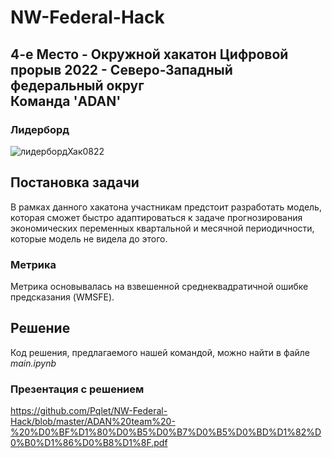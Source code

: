 # NW-Federal-Hack
## 4-e Место - Окружной хакатон Цифровой прорыв 2022 - Северо-Западный федеральный округ <br/>Команда 'ADAN'
### Лидерборд
![лидербордХак0822](https://user-images.githubusercontent.com/67025630/187254436-508a92e6-292e-4f37-8e43-b76163ba73ec.jpg)

## Постановка задачи
В рамках данного хакатона участникам предстоит разработать модель, которая сможет быстро адаптироваться к задаче прогнозирования экономических переменных квартальной и
месячной периодичности, которые модель не видела до этого.
### Метрика 
Метрика основывалась на взвешенной среднеквадратичной ошибке предсказания (WMSFE). 
## Решение
Код решения, предлагаемого нашей командой, можно найти в файле _main.ipynb_
### Презентация с решением
https://github.com/Pqlet/NW-Federal-Hack/blob/master/ADAN%20team%20-%20%D0%BF%D1%80%D0%B5%D0%B7%D0%B5%D0%BD%D1%82%D0%B0%D1%86%D0%B8%D1%8F.pdf
